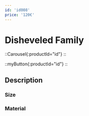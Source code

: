 ```yaml
---
id: 'id008'
price: '120€'
---
```


# Disheveled Family

::Carousel{:productId="id"}
::

::myButton{:productId="id"}
::


## Description

### Size

### Material


